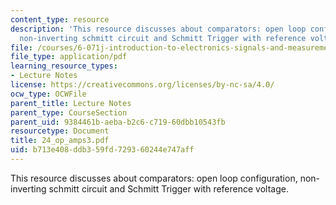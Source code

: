 ```yaml
---
content_type: resource
description: 'This resource discusses about comparators: open loop configuration,
  non-inverting schmitt circuit and Schmitt Trigger with reference voltage.'
file: /courses/6-071j-introduction-to-electronics-signals-and-measurement-spring-2006/b713e408ddb359fd729360244e747aff_24_op_amps3.pdf
file_type: application/pdf
learning_resource_types:
- Lecture Notes
license: https://creativecommons.org/licenses/by-nc-sa/4.0/
ocw_type: OCWFile
parent_title: Lecture Notes
parent_type: CourseSection
parent_uid: 9384461b-aeba-b2c6-c719-60dbb10543fb
resourcetype: Document
title: 24_op_amps3.pdf
uid: b713e408-ddb3-59fd-7293-60244e747aff
---
```

This resource discusses about comparators: open loop configuration, non-inverting schmitt circuit and Schmitt Trigger with reference voltage.